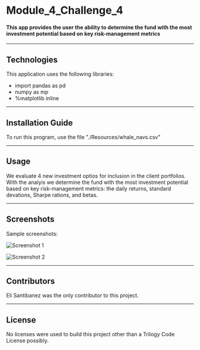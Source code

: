 # Module_4_Challenge_4
#### This app provides the user the ability to determine the fund with the most investment potential based on key risk-management metrics
---

## Technologies

This application uses the following libraries:
* import pandas as pd
* numpy as mp
* %matplotlib inline

---

## Installation Guide

To run this program, use the file "./Resources/whale_navs.csv"

---

## Usage

We evaluate 4 new investment optios for inclusion in the client portfolios. With the analyis we determine the fund with the most investment potential based on key risk-management metrics: the daily returns, standard devations, Sharpe rations, and betas. 

---
## Screenshots
Sample screenshots:

![Screenshot 1](/Resources/Screenshot_1.png)

![Screenshot 2](/Resources/Screenshot_2.png)






---



## Contributors

Eli Santibanez was the only contributor to this project. 

---

## License

No licenses were used to build this project other than a Trilogy Code License possibly. 